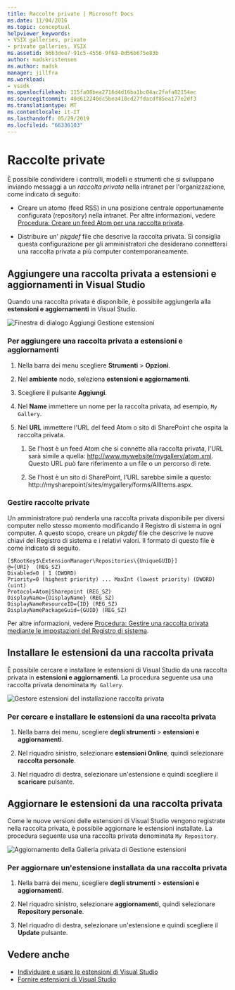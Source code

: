 ```yaml
---
title: Raccolte private | Microsoft Docs
ms.date: 11/04/2016
ms.topic: conceptual
helpviewer_keywords:
- VSIX galleries, private
- private galleries, VSIX
ms.assetid: b6b3dee7-91c5-4556-9f69-0d56b675e83b
author: madskristensen
ms.author: madsk
manager: jillfra
ms.workload:
- vssdk
ms.openlocfilehash: 115fa08bea2716d4d16ba1bc04ac2fafa82154ec
ms.sourcegitcommit: 40d612240dc5bea418cd27fdacdf85ea177e2df3
ms.translationtype: MT
ms.contentlocale: it-IT
ms.lasthandoff: 05/29/2019
ms.locfileid: "66336103"
---
```

# <a name="private-galleries"></a>Raccolte private
È possibile condividere i controlli, modelli e strumenti che si sviluppano inviando messaggi a un *raccolta privata* nella intranet per l'organizzazione, come indicato di seguito:

- Creare un atomo (feed RSS) in una posizione centrale opportunamente configurata (repository) nella intranet. Per altre informazioni, vedere [Procedura: Creare un feed Atom per una raccolta privata](../extensibility/how-to-create-an-atom-feed-for-a-private-gallery.md).

- Distribuire un' *pkgdef* file che descrive la raccolta privata. Si consiglia questa configurazione per gli amministratori che desiderano connettersi una raccolta privata a più computer contemporaneamente.

## <a name="add-a-private-gallery-to-extensions-and-updates-in-visual-studio"></a>Aggiungere una raccolta privata a estensioni e aggiornamenti in Visual Studio
 Quando una raccolta privata è disponibile, è possibile aggiungerla alla **estensioni e aggiornamenti** in Visual Studio.

 ![Finestra di dialogo Aggiungi Gestione estensioni](../extensibility/media/em_adddialog.png "EM_AddDialog")

### <a name="to-add-a-private-gallery-to-extensions-and-updates"></a>Per aggiungere una raccolta privata a estensioni e aggiornamenti

1. Nella barra dei menu scegliere **Strumenti** > **Opzioni**.

2. Nel **ambiente** nodo, seleziona **estensioni e aggiornamenti**.

3. Scegliere il pulsante **Aggiungi**.

4. Nel **Name** immettere un nome per la raccolta privata, ad esempio, `My Gallery`.

5. Nel **URL** immettere l'URL del feed Atom o sito di SharePoint che ospita la raccolta privata.

    1. Se l'host è un feed Atom che si connette alla raccolta privata, l'URL sarà simile a quella: http://www.mywebsite/mygallery/atom.xml.  Questo URL può fare riferimento a un file o un percorso di rete.

    2. Se l'host è un sito di SharePoint, l'URL sarebbe simile a questo: http://mysharepoint/sites/mygallery/forms/AllItems.aspx.

### <a name="manage-private-galleries"></a>Gestire raccolte private
 Un amministratore può renderla una raccolta privata disponibile per diversi computer nello stesso momento modificando il Registro di sistema in ogni computer. A questo scopo, creare un *pkgdef* file che descrive le nuove chiavi del Registro di sistema e i relativi valori.  Il formato di questo file è come indicato di seguito.

```
[$RootKey$\ExtensionManager\Repositories\{UniqueGUID}]
@={URI}  (REG_SZ)
Disabled=0 | 1 (DWORD)
Priority=0 (highest priority) ... MaxInt (lowest priority) (DWORD) (uint)
Protocol=Atom|Sharepoint (REG_SZ)
DisplayName={DisplayName} (REG_SZ)
DisplayNameResourceID={ID} (REG_SZ)
DisplayNamePackageGuid={GUID} (REG_SZ)

```

 Per altre informazioni, vedere [Procedura: Gestire una raccolta privata mediante le impostazioni del Registro di sistema](../extensibility/how-to-manage-a-private-gallery-by-using-registry-settings.md).

## <a name="install-extensions-from-a-private-gallery"></a>Installare le estensioni da una raccolta privata
 È possibile cercare e installare le estensioni di Visual Studio da una raccolta privata in **estensioni e aggiornamenti**. La procedura seguente usa una raccolta privata denominata `My Gallery`.

 ![Gestore estensioni del installazione raccolta privata](../extensibility/media/em_.png "EM_")

### <a name="to-search-for-and-install-extensions-from-a-private-gallery"></a>Per cercare e installare le estensioni da una raccolta privata

1. Nella barra dei menu, scegliere **degli strumenti** > **estensioni e aggiornamenti**.

2. Nel riquadro sinistro, selezionare **estensioni Online**, quindi selezionare **raccolta personale**.

3. Nel riquadro di destra, selezionare un'estensione e quindi scegliere il **scaricare** pulsante.

## <a name="update-extensions-from-a-private-gallery"></a>Aggiornare le estensioni da una raccolta privata
 Come le nuove versioni delle estensioni di Visual Studio vengono registrate nella raccolta privata, è possibile aggiornare le estensioni installate. La procedura seguente usa una raccolta privata denominata `My Repository`.

 ![Aggiornamento della Galleria privata di Gestione estensioni](../extensibility/media/em_update.png "EM_Update")

### <a name="to-update-an-installed-extension-from-a-private-gallery"></a>Per aggiornare un'estensione installata da una raccolta privata

1. Nella barra dei menu, scegliere **degli strumenti** > **estensioni e aggiornamenti**.

2. Nel riquadro sinistro, selezionare **aggiornamenti**, quindi selezionare **Repository personale**.

3. Nel riquadro di destra, selezionare un'estensione e quindi scegliere il **Update** pulsante.

## <a name="see-also"></a>Vedere anche
- [Individuare e usare le estensioni di Visual Studio](../ide/finding-and-using-visual-studio-extensions.md)
- [Fornire estensioni di Visual Studio](../extensibility/shipping-visual-studio-extensions.md)
